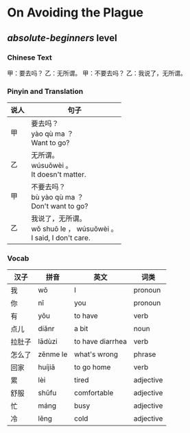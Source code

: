 # On Avoiding the Plague
## *absolute-beginners* level

### Chinese Text
甲：要去吗？
乙：无所谓。
甲：不要去吗？
乙：我说了，无所谓。

### Pinyin and Translation
|说人|句子|
|----|----|
|甲|要去吗？<br />yào qù ma ？<br />Want to go?|
|乙|无所谓。<br />wúsuǒwèi 。<br />It doesn't matter.|
|甲|不要去吗？<br />bù yào qù ma ？<br />Don't want to go?|
|乙|我说了，无所谓。<br />wǒ shuō le ， wúsuǒwèi 。<br />I said, I don't care.|
### Vocab
|汉子|拼音|英文|词类|
|----|----|----|----|
|我|wǒ|I|pronoun|
|你|nǐ|you|pronoun|
|有|yǒu|to have|verb|
|点儿|diǎnr|a bit|noun|
|拉肚子|lādùzi|to have diarrhea|verb|
|怎么了|zěnme le|what's wrong|phrase|
|回家|huíjiā|to go home|verb|
|累|lèi|tired|adjective|
|舒服|shūfu|comfortable|adjective|
|忙|máng|busy|adjective|
|冷|lěng|cold|adjective|